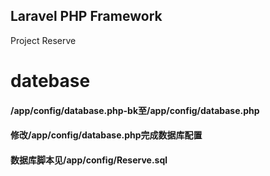 ## Laravel PHP Framework
Project Reserve

datebase
====
#### /app/config/database.php-bk至/app/config/database.php
#### 修改/app/config/database.php完成数据库配置
#### 数据库脚本见/app/config/Reserve.sql